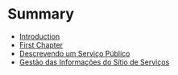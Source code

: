 # Summary

* [Introduction](README.md)
* [First Chapter](chapter1.md)
* [Descrevendo um Serviço Público](descrevendo_um_servico_publico.md)
* [Gestão das Informações do Sítio de Serviços](gestao_das_informacoes_do_sitio_de_servicos.md)

